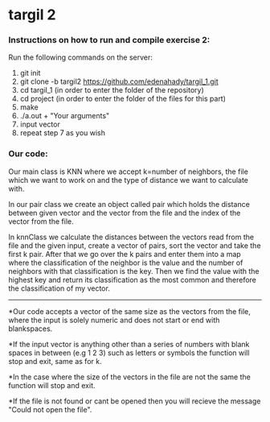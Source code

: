 # targil 2
### Instructions on how to run and compile exercise 2:
Run the following commands on the server:
1. git init
2. git clone -b targil2 https://github.com/edenahady/targil_1.git
3. cd targil_1 (in order to enter the folder of the repository)
4. cd project (in order to enter the folder of the files for this part)
5. make
6. ./a.out + "Your arguments"
7. input vector
8. repeat step 7 as you wish

### Our code:
Our main class is KNN where we accept k=number of neighbors, the file which we want to work on and the type of distance we want to calculate with.

In our pair class we create an object called pair which holds the distance between given vector and the vector from the file and the index of the vector from the file.

In knnClass we calculate the distances between the vectors read from the file and the given input, create a vector of pairs, sort the vector and take the first k pair. After that we go over the k pairs and enter them into a map where the classification of the neighbor is the value and the number of neighbors with that classification is the key. Then we find the value with the highest key and return its classification as the most common and therefore the classification of my vector.

***
*Our code accepts a vector of the same size as the vectors from the file, where the input is solely numeric and does not start or end with blankspaces.

*If the input vector is anything other than a series of numbers with blank spaces in between (e.g 1 2 3) such as letters or symbols the function will stop and exit, same as for k.

*In the case where the size of the vectors in the file are not the same the function will stop and exit.

*If the file is not found or cant be opened then you will recieve the message "Could not open the file".

